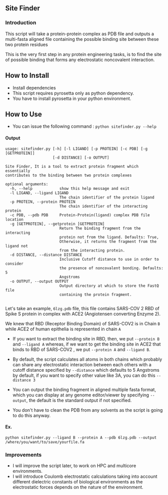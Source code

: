 ## Site Finder

### Introduction

This script will take a protein-protein complex as PDB file and outputs a multi-fasta aligned file containing the possible binding site between these two protein residues

This is the very first step in any protein engineering tasks, is to find the site of possible binding that forms any electrostatic noncovalent interaction.

## How to Install

- Install dependencies
- This script requires pyrosetta only as python dependency.
- You have to install pyrosetta in your python environment.

## How to Use

- You can issue the following command : `python sitefinder.py --help`

#### Output

```text
usage: sitefinder.py [-h] [-l LIGAND] [-p PROTEIN] [-c PDB] [-g [GETPROTEIN]]
                     [-d DISTANCE] [-o OUTPUT]

Site Finder, It is a tool to extract protein fragment which essentially
contributes to the binding between two protein complexes

optional arguments:
  -h, --help            show this help message and exit
  -l LIGAND, --ligand LIGAND
                        The chain identifier of the protein ligand
  -p PROTEIN, --protein PROTEIN
                        The chain identifier of the interacting protein
  -c PDB, --pdb PDB     Protein-Protein(ligand) complex PDB file location
  -g [GETPROTEIN], --getprotein [GETPROTEIN]
                        Return The binding fragment from the interacting
                        protein not from the ligand. Defaults: True,
                        Otherwise, it returns the fragment from the ligand not
                        from the interacting protein.
  -d DISTANCE, --distance DISTANCE
                        Inclusive Cutoff distance to use in order to consider
                        the presence of noncovalent bonding. Defaults: 5
                        Angstroms
  -o OUTPUT, --output OUTPUT
                        Output directory at which to store the FastQ file
                        containing the protein fragment.


```
Let's take an example, `6lzg.pdb` file, this file contains SARS-COV 2 RBD of Spike S protein in complex with ACE2 (Angiotensen converting Enzyme 2).

We knew that RBD (Receptor Binding Domain) of SARS-COV2 is in Chain `B` while ACE2 of human epithelia is represented in chain `A`

- If you want to extract the binding site in RBD, then, we put `--protein B` and `--ligand A` whereas, if we want to get the binding site in ACE2 that binds to RBD of SARS-COV2 , we put `--protein A` and `--ligand B`.

- By default, the script calculates all atoms in both chains which probably can share any electrostatic interaction between each others with a cutoff distance specified by `--distance` which defaults to 5 Angstroms by default, if you want to specify other value like 3A, you can do this `--distance 3`

- You can output the binding fragment in aligned multiple fasta format, which you can display at any genome editor/viewer by specifying `--output`, the default is the standard output if not specified.

- You don't have to clean the PDB from any solvents as the script is going to do this anyway.

#### Ex.

`python sitefinder.py --ligand B --protein A --pdb 6lzg.pdb --output /where/you/want/to/save/yourfile.fa`



### Improvements

- I will improve the script later, to work on HPC and multicore environments.
- I will introduce Coulomb electrostatic calculations taking into account different dielectric constants of biological environments as the electrostatic forces depends on the nature of the environment.



 
